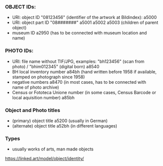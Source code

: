 ### OBJECT IDs:

- URI: object ID "08123456" (identifier of the artwork at Bildindex): a5000
- URI: object part ID "08#######" a5001 a5002  a5003 (children of parent object)
- museum ID a2950 (has to be connected with museum location and name)

### PHOTO IDs:

- URI: file name without TIF/JPG, examples: "bh123456" (scan from photo) / "bhim012345" (digital born) a8540
- BH local inventory number a84bh (hand written before 1958 if available, stamped on photograph since 1958)
- negative numbers a8470 (in most cases, has to be connected with name of photo archive)
- Census or Fototeca Unione number <a85bh> (in some cases, Census Barcode or local aquisition number) a85bh

### Object and Photo titles

- (primary) object title a5200 (usually in German)
- (alternate) object title a52bh (in different languages)

### Types

- usually works of arts, man made objects

https://linked.art/model/object/identity/
